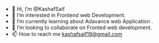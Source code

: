 - 👋 Hi, I’m @KashafSaif
- 👀 I’m interested in Frontend web Development.
- 🌱 I’m currently learning about Adavance web Application .
- 💞️ I’m looking to collaborate on Fronted web development.
- 📫 How to reach me kashafsaif19@gmail.com

<!---
KashafSaif/KashafSaif is a ✨ special ✨ repository because its `README.md` (this file) appears on your GitHub profile.
You can click the Preview link to take a look at your changes.
--->

